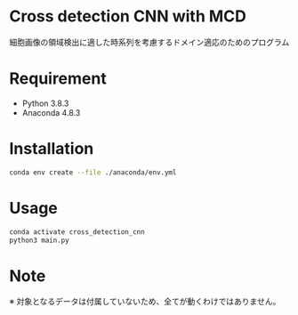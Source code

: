 # Cross detection CNN with MCD
細胞画像の領域検出に適した時系列を考慮するドメイン適応のためのプログラム

# Requirement

* Python 3.8.3
* Anaconda 4.8.3

# Installation

```bash
conda env create --file ./anaconda/env.yml
```

# Usage

```bash
conda activate cross_detection_cnn
python3 main.py
```

# Note
※ 対象となるデータは付属していないため、全てが動くわけではありません。
